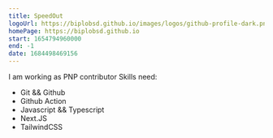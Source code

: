 ```yaml
---
title: SpeedOut
logoUrl: https://biplobsd.github.io/images/logos/github-profile-dark.png
homePage: https://biplobsd.github.io
start: 1654794960000
end: -1
date: 1684498469156
---
```


I am working as PNP contributor
Skills need:

- Git && Github
- Github Action
- Javascript && Typescript
- Next.JS
- TailwindCSS
